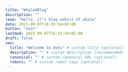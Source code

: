 ```yaml
---
title: "Whale4Blog"
description: ""
lead: "Hello, it's blog websit of whale"
date: 2023-09-07T16:33:54+02:00
button: "test"
lastmod: 2023-09-07T16:33:54+02:00
draft: false
seo:
  title: "Welcome to Doks" # custom title (optional)
  description: "" # custom description (recommended)
  canonical: "" # custom canonical URL (optional)
  robots: "" # custom robot tags (optional)
---
```




